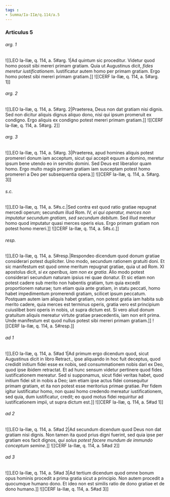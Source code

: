 ```yaml
---
tags : 
- Summa/Ia-IIæ/q.114/a.5
---
```


### Articulus 5

###### arg. 1
![[LEO Ia-IIæ, q. 114, a. 5#arg. 1|Ad quintum sic proceditur. Videtur quod homo possit sibi mereri primam gratiam. Quia ut Augustinus dicit, *fides meretur iustificationem*. Iustificatur autem homo per primam gratiam. Ergo homo potest sibi mereri primam gratiam.]]
![[CERF Ia-IIæ, q. 114, a. 5#arg. 1]]

###### arg. 2
![[LEO Ia-IIæ, q. 114, a. 5#arg. 2|Praeterea, Deus non dat gratiam nisi dignis. Sed non dicitur aliquis dignus aliquo dono, nisi qui ipsum promeruit ex condigno. Ergo aliquis ex condigno potest mereri primam gratiam.]]
![[CERF Ia-IIæ, q. 114, a. 5#arg. 2]]

###### arg. 3
![[LEO Ia-IIæ, q. 114, a. 5#arg. 3|Praeterea, apud homines aliquis potest promereri donum iam acceptum, sicut qui accepit equum a domino, meretur ipsum bene utendo eo in servitio domini. Sed Deus est liberalior quam homo. Ergo multo magis primam gratiam iam susceptam potest homo promereri a Deo per subsequentia opera.]]
![[CERF Ia-IIæ, q. 114, a. 5#arg. 3]]

###### s.c.
![[LEO Ia-IIæ, q. 114, a. 5#s.c.|Sed contra est quod ratio gratiae repugnat mercedi operum; secundum illud Rom. IV, *ei qui operatur, merces non imputatur secundum gratiam, sed secundum debitum*. Sed illud meretur homo quod imputatur quasi merces operis eius. Ergo primam gratiam non potest homo mereri.]]
![[CERF Ia-IIæ, q. 114, a. 5#s.c.]]

###### resp.
![[LEO Ia-IIæ, q. 114, a. 5#resp.|Respondeo dicendum quod donum gratiae considerari potest dupliciter. Uno modo, secundum rationem gratuiti doni. Et sic manifestum est quod omne meritum repugnat gratiae, quia ut ad Rom. XI apostolus dicit, *si ex operibus, iam non ex gratia*. Alio modo potest considerari secundum naturam ipsius rei quae donatur. Et sic etiam non potest cadere sub merito non habentis gratiam, tum quia excedit proportionem naturae; tum etiam quia ante gratiam, in statu peccati, homo habet impedimentum promerendi gratiam, scilicet ipsum peccatum. Postquam autem iam aliquis habet gratiam, non potest gratia iam habita sub merito cadere, quia merces est terminus operis, gratia vero est principium cuiuslibet boni operis in nobis, ut supra dictum est. Si vero aliud donum gratuitum aliquis mereatur virtute gratiae praecedentis, iam non erit prima. Unde manifestum est quod nullus potest sibi mereri primam gratiam.]]
![[CERF Ia-IIæ, q. 114, a. 5#resp.]]

###### ad 1
![[LEO Ia-IIæ, q. 114, a. 5#ad 1|Ad primum ergo dicendum quod, sicut Augustinus dicit in libro Retract., ipse aliquando in hoc fuit deceptus, quod credidit initium fidei esse ex nobis, sed consummationem nobis dari ex Deo, quod ipse ibidem retractat. Et ad hunc sensum videtur pertinere quod fides iustificationem mereatur. Sed si supponamus, sicut fidei veritas habet, quod initium fidei sit in nobis a Deo; iam etiam ipse actus fidei consequitur primam gratiam, et ita non potest esse meritorius primae gratiae. Per fidem igitur iustificatur homo, non quasi homo credendo mereatur iustificationem, sed quia, dum iustificatur, credit; eo quod motus fidei requiritur ad iustificationem impii, ut supra dictum est.]]
![[CERF Ia-IIæ, q. 114, a. 5#ad 1]]

###### ad 2
![[LEO Ia-IIæ, q. 114, a. 5#ad 2|Ad secundum dicendum quod Deus non dat gratiam nisi dignis. Non tamen ita quod prius digni fuerint, sed quia ipse per gratiam eos facit dignos, *qui solus potest facere mundum de immundo conceptum semine*.]]
![[CERF Ia-IIæ, q. 114, a. 5#ad 2]]

###### ad 3
![[LEO Ia-IIæ, q. 114, a. 5#ad 3|Ad tertium dicendum quod omne bonum opus hominis procedit a prima gratia sicut a principio. Non autem procedit a quocumque humano dono. Et ideo non est similis ratio de dono gratiae et de dono humano.]]
![[CERF Ia-IIæ, q. 114, a. 5#ad 3]]

